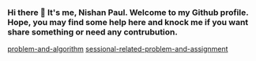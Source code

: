 ### Hi there 👋 It's me, Nishan Paul. Welcome to my Github profile. Hope, you may find some help here and knock me if you want share something or need any contrubution.

[problem-and-algorithm](https://github.com/nishan-paul-2022/problem-and-algorithm)
[sessional-related-problem-and-assignment](https://github.com/nishan-paul-2022/sessional-related-problem-and-assignment)

<!--**nishan-paul-2022/nishan-paul-2022** is a ✨ _special_ ✨ repository because its `README.md` (this file) appears on your GitHub profile. -->


